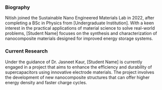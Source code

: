 ### Biography
Nitish joined the Sustainable Nano Engineered Materials Lab in 2022, after completing a BSc in Physics from [Undergraduate Institution]. With a keen interest in the practical applications of material science to solve real-world problems, [Student Name] focuses on the synthesis and characterization of nanocomposite materials designed for improved energy storage systems.

### Current Research
Under the guidance of Dr. Jasneet Kaur, [Student Name] is currently engaged in a project that aims to enhance the efficiency and durability of supercapacitors using innovative electrode materials. The project involves the development of new nanocomposite structures that can offer higher energy density and faster charge cycles.